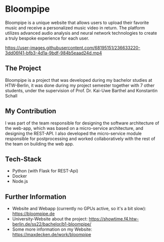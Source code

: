 # Bloompipe
Bloompipe is a unique website that allows users to upload their favorite music and receive a personalized music video in return. The platform utilizes advanced audio analysis and neural network technologies to create a truly bespoke experience for each user.

https://user-images.githubusercontent.com/68195151/236633220-3dd06f41-bfb3-4d1a-9bdf-984b5eaad24d.mp4

## The Project
Bloompipe is a project that was developed during my bachelor studies at HTW-Berlin, it was done during my project semester together with 7 other students, under the supervision of Prof. Dr. Kai-Uwe Barthel and Konstantin Schall

## My Contribution
I was part of the team responsible for designing the software architecture of the web-app, which was based on a micro-service architecture, and designing the REST-API. I also developed the micro-service module responsible for postprocessing and worked collaboratively with the rest of the team on building the web app.

## Tech-Stack
- Python (with Flask for REST-Api)
- Docker
- Node.js

## Further Information
- Website and Webapp (currently no GPUs active, so it's a bit slow): https://bloompipe.de
- University-Website about the project: https://showtime.f4.htw-berlin.de/ss22/bachelor/b1-bloompipe/
- Some more information on my Website: https://maxdecken.de/work/bloompipe

